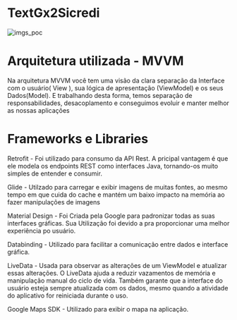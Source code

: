 # TextGx2Sicredi

![imgs_poc](https://user-images.githubusercontent.com/7661063/149450640-0e8ab98a-0eb6-4ad6-abea-f76706558488.png)

# Arquitetura utilizada - MVVM

Na arquitetura MVVM você tem uma visão da clara separação da Interface com o usuário( View ), sua lógica de apresentação (ViewModel) e os seus Dados(Model). 
E trabalhando desta forma, temos separação de responsabilidades, desacoplamento e conseguimos evoluir e manter melhor as nossas aplicações

# Frameworks e Libraries

Retrofit - Foi utilizado para consumo da API Rest. A pricipal vantagem é que ele modela os endpoints REST como interfaces Java, 
tornando-os muito simples de entender e consumir.

Glide - Utilzado para carregar e exibir imagens de muitas fontes, ao mesmo tempo em que cuida do cache e mantém um baixo impacto na memória ao 
fazer manipulações de imagens

Material Design -  Foi Criada pela Google para padronizar todas as suas interfaces gráficas. Sua Utilização foi devido a pra proporcionar uma melhor 
experiência po usuário.

Databinding - Utilizado para facilitar a comunicação entre dados e interface gráfica.

LiveData - Usada para observar as alterações de um ViewModel e atualizar essas alterações. O LiveData ajuda a reduzir vazamentos de memória e manipulação 
manual do ciclo de vida. Também garante que a interface do usuário esteja sempre atualizada com os dados, mesmo quando a atividade do aplicativo 
for reiniciada durante o uso. 

Google Maps SDK - Utilizado para exibir o mapa na aplicação.
